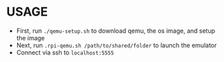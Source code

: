 # USAGE

* First, run `./qemu-setup.sh` to download qemu, the os image, and setup the image
* Next, run `.rpi-qemu.sh /path/to/shared/folder` to launch the emulator
* Connect via ssh to `localhost:5555`